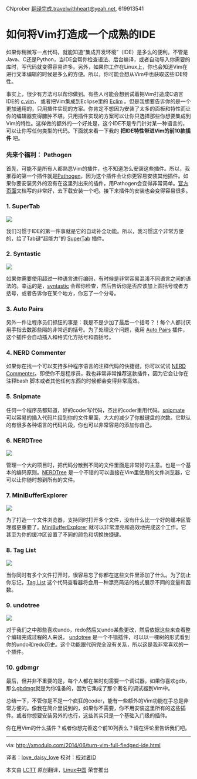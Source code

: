CNprober 翻译完成.travelwithheart@yeah.net, 619913541

如何将Vim打造成一个成熟的IDE
================================================================================

如果你稍微写一点代码，就能知道“集成开发环境”（IDE）是多么的便利。不管是Java、C还是Python，当IDE会帮你检查语法、后台编译，或者自动导入你需要的库时，写代码就变得容易许多。另外，如果你工作在Linux上，你也会知道Vim在进行文本编辑的时候是多么的方便。所以，你可能会想从Vim中也获取这些IDE特性。

事实上，很少有方法可以帮你做到。有些人可能会想到试着把Vim打造成C语言IDE的 [c.vim][1]， 或者把Vim集成到Eclipse里的 [Eclim][2] 。但是我想要告诉你的是一个更加通用的，只用插件实现的方案。你肯定不想因为安装了太多的面板和特性而让你的编辑器变得臃肿不堪。只用插件实现的方案可以让你只选择那些你想要集成到Vim的特性。这样做的额外的一个好处是，这个IDE不是专门针对某一种语言的，可以让你写任何类型的代码。下面就来看一下我的 **把IDE特性带进Vim的前10款插件** 吧。

### 先来个福利： Pathogen ###

首先，可能不是所有人都熟悉Vim的插件，也不知道怎么安装这些插件。所以，我推荐的第一个插件就是[Pathogen][3]，因为这个插件会让你更容易安装其他插件。如果你要安装另外的没有在这里列出来的插件，用Pathogen会变得非常简单。[官方页面][3]文档写的非常好，去下载安装一个吧。接下来插件的安装也会变得容易很多。

### 1. SuperTab ###

[![](https://farm6.staticflickr.com/5158/14332189422_34aeb086ed_z.jpg)][4]

我们习惯于IDE的第一件事就是它的自动补全功能。所以，我习惯这个非常方便的，给了Tab键“超能力”的 [SuperTab][5] 插件。

### 2. Syntastic ###

![](https://farm4.staticflickr.com/3894/14354095583_ce9b112b97_z.jpg)

如果你需要使用超过一种语言进行编码，有时候是非常容易混淆不同语言之间的语法的。幸运的是，[syntastic][6] 会帮你检查，然后告诉你是否应该加上圆括号或者方括号，或者告诉你在某个地方，你忘了一个分号。

### 3. Auto Pairs ###

另外一件让程序员们抓狂的事是：我是不是少加了最后一个括号？！每个人都讨厌用手指去数那些隔的非常远的括号。为了处理这个问题，我用 [Auto Pairs][7] 插件，这个插件会自动插入和格式化方括号和圆括号。

### 4. NERD Commenter ###

如果你在找一个可以支持多种程序语言的注释代码的快捷键，你可以试试 [NERD Commenter][8]。即使你不是程序员，我也非常非常推荐这款插件，因为它会让你在注释bash 脚本或者其他任何东西的时候都会变得非常高效。

### 5. Snipmate ###

任何一个程序员都知道，好的coder写代码，杰出的coder重用代码。[snipmate][9] 可以容易的插入代码片段到你的文件里面，大大的减少了你敲键盘的次数。它默认的有很多各种语言的代码片段，你也可以非常容易的添加你自己。

### 6. NERDTree ###

![](https://farm4.staticflickr.com/3899/14332189462_d66b71cf7c_z.jpg)

管理一个大的项目时，把代码分散到不同的文件里面是非常好的主意。也是一个基本的编码原则。[NERDTree][10] 是一个不错的可以直接在Vim里使用的文件浏览器，它可以让你随时想到所有的文件。

### 7. MiniBufferExplorer ###

![](https://farm4.staticflickr.com/3904/14332189492_209a3ee2dc_z.jpg)

为了打造一个文件浏览器，支持同时打开多个文件，没有什么比一个好的缓冲区管理器更重要了。[MiniBufferExplorer][11] 就可以非常漂亮和高效地完成这个工作。它甚至为你的缓冲区设置了不同的颜色和切换快捷键。
### 8. Tag List ###

![](https://farm4.staticflickr.com/3889/14147244138_c04731826a_z.jpg)

当你同时有多个文件打开时，很容易忘了你都在这些文件里添加了什么。为了防止你忘记，[Tag List][12] 这个代码查看器将会用一种漂亮简洁的格式展示不同的变量和函数。
### 9. undotree ###

![](https://farm3.staticflickr.com/2913/14354095453_8bb87a3e31_z.jpg)

对于我们之中那些喜欢undo，redo然后又undo某些更改，然后依据这些来查看整个编辑完成过程的人来说， [undotree][13] 是一个不错插件，可以以一棵树的形式看到你的undo和redo历史。这个功能跟代码完全没有关系，所以这是我非常喜欢的一个插件。
### 10. gdbmgr ###

最后，但并非不重要的是，每个人都在某时刻需要一个调试器。如果你喜欢gdb，那么[gbdmgr][14]就是为你准备的，因为它集成了那个著名的调试器到Vim中。

总结一下，不管你是不是一个疯狂的coder，能有一些额外的Vim功能在手总是非常方便的。像我在简介里说到的，如果你不需要，你不用安装这里所有的这些插件。或者你想要安装另外的也行，这些其实只是一个基础入门级的插件。

你在用Vim的什么插件？或者你想完善这个前10列表么？请在评论里告诉我们吧。

--------------------------------------------------------------------------------

via: http://xmodulo.com/2014/06/turn-vim-full-fledged-ide.html

译者：[love_daisy_love](https://github.com/CNprober) 校对：[校对者ID](https://github.com/校对者ID)

本文由 [LCTT](https://github.com/LCTT/TranslateProject) 原创翻译，[Linux中国](http://linux.cn/) 荣誉推出

[1]:http://www.vim.org/scripts/script.php?script_id=213
[2]:http://eclim.org/
[3]:https://github.com/tpope/vim-pathogen
[4]:https://www.flickr.com/photos/xmodulo/14332189422/
[5]:https://github.com/ervandew/supertab
[6]:https://github.com/scrooloose/syntastic
[7]:https://github.com/jiangmiao/auto-pairs
[8]:https://github.com/scrooloose/nerdcommenter
[9]:https://github.com/garbas/vim-snipmate
[10]:https://github.com/scrooloose/nerdtree
[11]:http://www.vim.org/scripts/script.php?script_id=159
[12]:http://www.vim.org/scripts/script.php?script_id=273
[13]:https://github.com/mbbill/undotree
[14]:http://vim.sourceforge.net/scripts/script.php?script_id=4104